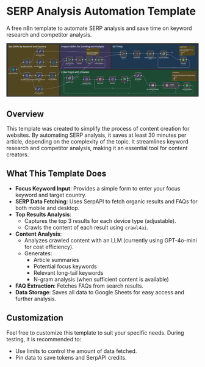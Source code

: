 # SERP Analysis Automation Template

A free n8n template to automate SERP analysis and save time on keyword research and competitor analysis.

![n8n automation for serp analysis](./n8n-serp-analysis-automation.png)
## Overview

This template was created to simplify the process of content creation for websites. By automating SERP analysis, it saves at least 30 minutes per article, depending on the complexity of the topic. It streamlines keyword research and competitor analysis, making it an essential tool for content creators.

## What This Template Does

- **Focus Keyword Input**: Provides a simple form to enter your focus keyword and target country.
- **SERP Data Fetching**: Uses SerpAPI to fetch organic results and FAQs for both mobile and desktop.
- **Top Results Analysis**:
  - Captures the top 3 results for each device type (adjustable).
  - Crawls the content of each result using `crawl4ai`.
- **Content Analysis**:
  - Analyzes crawled content with an LLM (currently using GPT-4o-mini for cost efficiency).
  - Generates:
    - Article summaries
    - Potential focus keywords
    - Relevant long-tail keywords
    - N-gram analysis (when sufficient content is available)
- **FAQ Extraction**: Fetches FAQs from search results.
- **Data Storage**: Saves all data to Google Sheets for easy access and further analysis.

## Customization

Feel free to customize this template to suit your specific needs. During testing, it is recommended to:
- Use limits to control the amount of data fetched.
- Pin data to save tokens and SerpAPI credits.
